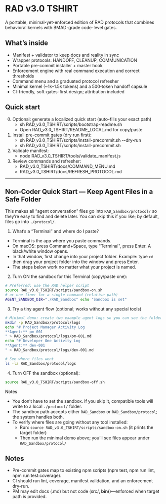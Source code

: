 # RAD v3.0 TSHIRT

A portable, minimal-yet-enforced edition of RAD protocols that combines behavioral kernels with BMAD-grade code-level gates.

## What’s inside
- Manifest + validator to keep docs and reality in sync
- Wrapper protocols: HANDOFF, CLEANUP, COMMUNICATION
- Portable pre-commit installer + master hook
- Enforcement engine with real command execution and correct thresholds
- Command menu and a graduated protocol refresher
- Minimal kernel (~1k–1.5k tokens) and a 500‑token handoff capsule
- CI-friendly, soft-gates-first design; attribution included

## Quick start
0) Optional: generate a localized quick start (auto-fills your exact path)
   - sh RAD_v3.0_TSHIRT/scripts/bootstrap-readme.sh
   - Open RAD_v3.0_TSHIRT/README_LOCAL.md for copy/paste
1) Install pre-commit gates (dry run first):
   - sh RAD_v3.0_TSHIRT/scripts/install-precommit.sh --dry-run
   - sh RAD_v3.0_TSHIRT/scripts/install-precommit.sh
2) Validate manifest:
   - node RAD_v3.0_TSHIRT/tools/validate_manifest.js
3) Review commands and refresher:
   - RAD_v3.0_TSHIRT/docs/COMMAND_MENU.md
   - RAD_v3.0_TSHIRT/docs/REFRESH_PROTOCOL.md

---

## Non‑Coder Quick Start — Keep Agent Files in a Safe Folder

This makes all “agent conversation” files go into `RAD_Sandbox/protocol/` so they’re easy to find and delete later. You can skip this if you like; by default, files go into `./protocol/`.

1) What’s a “Terminal” and where do I paste?

- Terminal is the app where you paste commands.
- On macOS: press Command+Space, type "Terminal", press Enter. A black/white window opens.
- In that window, first change into your project folder. Example: type `cd` then drag your project folder into the window and press Enter.
- The steps below work no matter what your project is named.

2) Turn ON the sandbox for this Terminal (copy/paste one):

```bash
# Preferred: use the RAD helper script
source RAD_v3.0_TSHIRT/scripts/sandbox-on.sh
# or one‑liner for a single command (relative path)
AGENT_SANDBOX_DIR="./RAD_Sandbox" echo "Sandbox is set"
```

3) Try a tiny agent flow (optional; works without any special tools)

```bash
# Minimal demo: create two example agent logs so you can see the folder working
mkdir -p RAD_Sandbox/protocol/logs
echo "# Project Manager Activity Log
**Agent:** pm-001
" > RAD_Sandbox/protocol/logs/pm-001.md
echo "# Developer One Activity Log
**Agent:** dev-001
" > RAD_Sandbox/protocol/logs/dev-001.md

# See where files went
ls -la RAD_Sandbox/protocol/logs
```

4) Turn OFF the sandbox (optional):

```bash
source RAD_v3.0_TSHIRT/scripts/sandbox-off.sh
```

Notes
- You don’t have to set the sandbox. If you skip it, compatible tools will write to a local `./protocol/` folder.
- The sandbox path accepts either `RAD_Sandbox` or `RAD_Sandbox/protocol`; the system handles both.
- To verify where files are going without any tool installed:
   - Run: `source RAD_v3.0_TSHIRT/scripts/sandbox-on.sh` (it prints the target folder)
   - Then run the minimal demo above; you’ll see files appear under `RAD_Sandbox/protocol/`

## Notes
- Pre-commit gates map to existing npm scripts (npm test, npm run lint, npm run test:coverage).
- CI should run lint, coverage, manifest validation, and an enforcement dry-run.
- PM may edit docs (.md) but not code (src/**, bin/**)—enforced when target path is provided.
